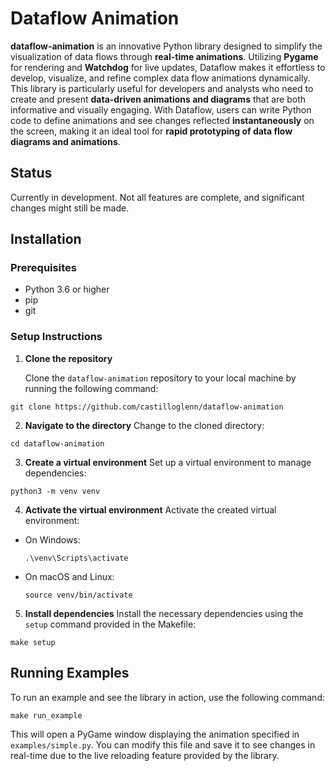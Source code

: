 # Dataflow Animation
**dataflow-animation** is an innovative Python library designed to simplify the visualization of data flows through **real-time animations**. Utilizing **Pygame** for rendering and **Watchdog** for live updates, Dataflow makes it effortless to develop, visualize, and refine complex data flow animations dynamically. This library is particularly useful for developers and analysts who need to create and present **data-driven animations and diagrams** that are both informative and visually engaging. With Dataflow, users can write Python code to define animations and see changes reflected **instantaneously** on the screen, making it an ideal tool for **rapid prototyping of data flow diagrams and animations**.

## Status
Currently in development. Not all features are complete, and significant changes might still be made.

## Installation

### Prerequisites
- Python 3.6 or higher
- pip
- git

### Setup Instructions

1. **Clone the repository**
   
   Clone the `dataflow-animation` repository to your local machine by running the following command:
```
git clone https://github.com/castilloglenn/dataflow-animation
```

2. **Navigate to the directory**
Change to the cloned directory:
```
cd dataflow-animation
```

3. **Create a virtual environment**
Set up a virtual environment to manage dependencies:
```
python3 -m venv venv
```

4. **Activate the virtual environment**
Activate the created virtual environment:
- On Windows:
  ```
  .\venv\Scripts\activate
  ```
- On macOS and Linux:
  ```
  source venv/bin/activate
  ```

5. **Install dependencies**
Install the necessary dependencies using the `setup` command provided in the Makefile:
```
make setup
```

## Running Examples

To run an example and see the library in action, use the following command:
```
make run_example
```

This will open a PyGame window displaying the animation specified in `examples/simple.py`. You can modify this file and save it to see changes in real-time due to the live reloading feature provided by the library.



